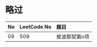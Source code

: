 

# 略过

| No | LeetCode No | 题目      |
|:---|:------------|:--------|
| 09 | 509         | 斐波那契第n项 |